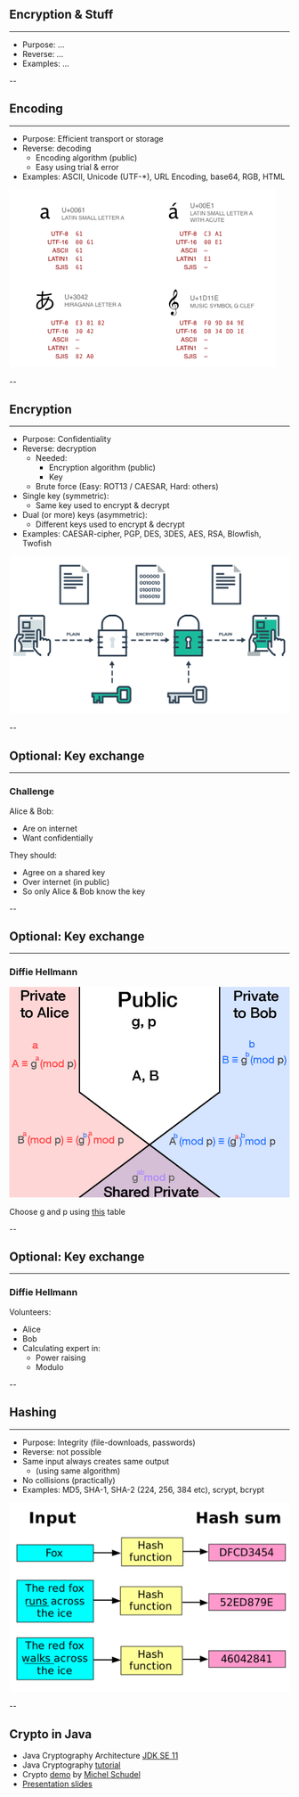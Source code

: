 ## Encryption & Stuff
<hr />

* Purpose: ...
* Reverse: ...
* Examples: ...

--

## Encoding
<hr />

* Purpose: Efficient transport or storage<!-- .element: class="fragment" data-fragment-index="1" -->
* Reverse: decoding<!-- .element: class="fragment" data-fragment-index="2" -->
  * Encoding algorithm (public)
  * Easy using trial & error
* Examples: ASCII, Unicode (UTF-*), URL Encoding, base64, RGB, HTML<!-- .element: class="fragment" data-fragment-index="0" -->

![](pics/encoding.png)<!-- .element: style="position: fixed; width: 350px; right: 0px; bottom: 50px;" -->


--

## Encryption
<hr />

* Purpose: Confidentiality<!-- .element: class="fragment" data-fragment-index="1" -->
* Reverse: decryption<!-- .element: class="fragment" data-fragment-index="2" -->
  * Needed: 
    * Encryption algorithm (public)
    * Key
  * Brute force (Easy: ROT13 / CAESAR, Hard: others)
* Single key (symmetric):<!-- .element: class="fragment" data-fragment-index="3" -->
  * Same key used to encrypt & decrypt
* Dual (or more) keys (asymmetric):<!-- .element: class="fragment" data-fragment-index="4" -->
  * Different keys used to encrypt & decrypt
* Examples: CAESAR-cipher, PGP, DES, 3DES, AES, RSA, Blowfish, Twofish<!-- .element: class="fragment" data-fragment-index="0" -->

![](pics/end-to-end-encryption.png)<!-- .element: style="position: fixed; width: 400px; right: 0px; top: 120px;" -->

--

## Optional: Key exchange
<hr />

### Challenge

Alice & Bob:
* Are on internet
* Want confidentially

They should:
* Agree on a shared key
* Over internet (in public)
* So only Alice & Bob know the key

--

## Optional: Key exchange
<hr />

### Diffie Hellmann

![](./pics/DH-diagram.png)<!-- .element: style="position: fixed; width: 400px; left: 250px; top: 220px;" -->

<span>Choose g and p using [this](https://en.wikipedia.org/wiki/Primitive_root_modulo_n) table</span><!-- .element: style="position: fixed; top: 550px;" -->

--

## Optional: Key exchange
<hr />

### Diffie Hellmann

Volunteers:
* Alice
* Bob
* Calculating expert in:
  * Power raising
  * Modulo

--

## Hashing
<hr />

* Purpose: Integrity (file-downloads, passwords)<!-- .element: class="fragment" data-fragment-index="1" -->
* Reverse: not possible<!-- .element: class="fragment" data-fragment-index="2" -->
* Same input always creates same output<!-- .element: class="fragment" data-fragment-index="3" -->
  * (using same algorithm)
* No collisions (practically)<!-- .element: class="fragment" data-fragment-index="4" -->
* Examples: MD5, SHA-1, SHA-2 (224, 256, 384 etc), scrypt, bcrypt <!-- .element: class="fragment" data-fragment-index="0" -->

![](pics/hashing.png)<!-- .element: style="position: fixed; width: 400px; right: 0px; bottom: 20px;" -->


--

## Crypto in Java

* Java Cryptography Architecture [JDK SE 11](https://docs.oracle.com/en/java/javase/11/security/java-cryptography-architecture-jca-reference-guide.html#GUID-2BCFDD85-D533-4E6C-8CE9-29990DEB0190)
* Java Cryptography [tutorial](https://www.tutorialspoint.com/java_cryptography/index.htm)
* Crypto [demo](https://github.com/MichelSchudel/crypto-demo) by [Michel Schudel](https://www.twitter.com/MichelSchudel)
 * [Presentation slides](https://www.slideshare.net/michelschudel/cryptography-101-forjavadevelopers-fall-2019)
